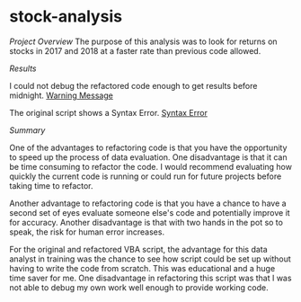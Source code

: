# **stock-analysis**

*Project Overview*
The purpose of this analysis was to look for returns on stocks in 2017 and 2018 at a faster rate than previous code allowed.

*Results*

I could not debug the refactored code enough to get results before midnight. [Warning Message](https://github.com/LaurenSonis/stock-analysis/blob/main/screenshotwarningmessage.png)

The original script shows a Syntax Error. [Syntax Error](https://github.com/LaurenSonis/stock-analysis/blob/main/SyntaxError.png)

*Summary*

One of the advantages to refactoring code is that you have the opportunity to speed up the process of data evaluation. One disadvantage is that it can be time consuming to refactor the code. I would recommend evaluating how quickly the current code is running or could run for future projects before taking time to refactor.

Another advantage to refactoring code is that you have a chance to have a second set of eyes evaluate someone else's code and potentially improve it for accuracy. Another disadvantage is that with two hands in the pot so to speak, the risk for human error increases.

For the original and refactored VBA script, the advantage for this data analyst in training was the chance to see how script could be set up without having to write the code from scratch. This was educational and a huge time saver for me. One disadvantage in refactoring this script was that I was not able to debug my own work well enough to provide working code.
